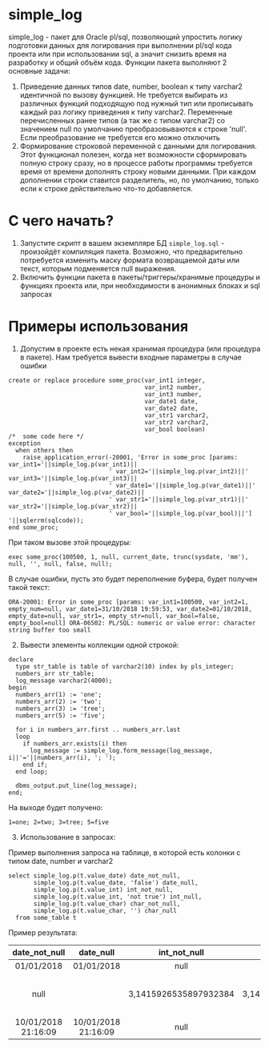 simple_log
===============

simple_log - пакет для Oracle pl/sql, позволяющий упростить логику подготовки данных для логирования при выполнении pl/sql кода проекта или при использовании sql, а значит снизить время на разработку и общий объём кода.
Функции пакета выполняют 2 основные задачи:
1. Приведение данных типов date, number, boolean к типу varchar2 идентичной по вызову функцией. Не требуется выбирать из различных функций подходящую под нужный тип или прописывать каждый раз логику приведения к типу varchar2.
Переменные перечисленных ранее типов (а так же с типом varchar2) со значением null по умолчанию преобразовываются к строке 'null'. Если преобразование не требуется его можно отключить
2. Формирование строковой переменной с данными для логирования. Этот функционал полезен, когда нет возможности сформировать полную строку сразу, но в процессе работы программы требуется время от времени дополнять строку новыми данными. При каждом дополнении строки ставится разделитель, но, по умолчанию, только если к строке действительно что-то добавляется.

С чего начать?
===========

1. Запустите скрипт в вашем экземпляре БД ```simple_log.sql``` - произойдёт компиляция пакета.
Возможно, что предварительно потребуется изменить маску формата возвращаемой даты или текст, которым подменяется null выражения.
2. Включить функции пакета в пакеты/триггеры/хранимые процедуры и функциях проекта или, при необходимости в анонимных блоках и sql запросах

Примеры использования
=================

1) Допустим в проекте есть некая хранимая процедура (или процедура в пакете). Нам требуется вывести входные параметры в случае ошибки
```
create or replace procedure some_proc(var_int1 integer,
                                      var_int2 number,
                                      var_int3 number,
                                      var_date1 date,
                                      var_date2 date,
                                      var_str1 varchar2,
                                      var_str2 varchar2,
                                      var_bool boolean)
/*  some code here */
exception
  when others then
    raise_application_error(-20001, 'Error in some_proc [params: var_int1='||simple_log.p(var_int1)||
                            ' var_int2='||simple_log.p(var_int2)||' var_int3='||simple_log.p(var_int3)||
                            ' var_date1='||simple_log.p(var_date1)||' var_date2='||simple_log.p(var_date2)||
                            ' var_str1='||simple_log.p(var_str1)||' var_str2='||simple_log.p(var_str2)||
                            ' var_bool='||simple_log.p(var_bool)||'] '||sqlerrm(sqlcode));
end some_proc;
```

При таком вызове этой процедуры:
```
exec some_proc(100500, 1, null, current_date, trunc(sysdate, 'mm'), null, '', null, false, null);
```

В случае ошибки, пусть это будет переполнение буфера, будет получен такой текст:
```
ORA-20001: Error in some_proc [params: var_int1=100500, var_int2=1, empty_num=null, var_date1=31/10/2018 19:59:53, var_date2=01/10/2018, empty_date=null, var_str1=, empty_str=null, var_bool=false, empty_bool=null] ORA-06502: PL/SQL: numeric or value error: character string buffer too small
```

2) Вывести элементы коллекции одной строкой:
```
declare
  type str_table is table of varchar2(10) index by pls_integer;
  numbers_arr str_table;
  log_message varchar2(4000);
begin
  numbers_arr(1) := 'one';
  numbers_arr(2) := 'two';
  numbers_arr(3) := 'tree';
  numbers_arr(5) := 'five';

  for i in numbers_arr.first .. numbers_arr.last
  loop
    if numbers_arr.exists(i) then
      log_message := simple_log.form_message(log_message, i||'='||numbers_arr(i), '; ');
    end if;
  end loop;

  dbms_output.put_line(log_message);
end;
```
На выходе будет получено:
```
1=one; 2=two; 3=tree; 5=five
```

3) Использование в запросах:

Пример выполнения запроса на таблице, в которой есть колонки с типом date, number и varchar2
```
select simple_log.p(t.value_date) date_not_null,
       simple_log.p(t.value_date, 'false') date_null,
       simple_log.p(t.value_int) int_not_null,
       simple_log.p(t.value_int, 'not true') int_null,
       simple_log.p(t.value_char) char_not_null,
       simple_log.p(t.value_char, '') char_null
  from some_table t
```
Пример результата:



|date_not_null      |date_null          |int_not_null         |int_null             |char_not_null              |char_null                  |
|:-----------------:|:-----------------:|:-------------------:|:-------------------:|:-------------------------:|:-------------------------:|
|01/01/2018         |01/01/2018         |null                 |                     |null                       |                           |
|null               |                   |3,1415926535897932384|3,1415926535897932384|Pi constant. Why it's here?|Pi constant. Why it's here?|
|10/01/2018 21:16:09|10/01/2018 21:16:09|null                 |                     |null                       |                           |
